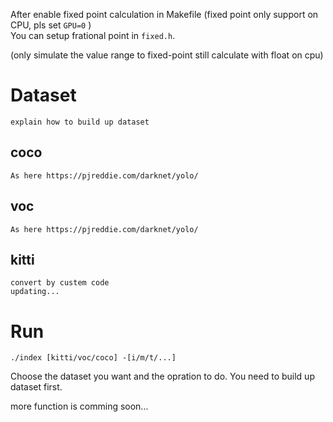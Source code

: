 

After enable fixed point calculation in Makefile (fixed point only support on CPU, pls set `GPU=0` ) <br>
You can setup frational point in `fixed.h`. 

(only simulate the value range to fixed-point still calculate with float on cpu)



# Dataset

    explain how to build up dataset

## coco

    As here https://pjreddie.com/darknet/yolo/

## voc

    As here https://pjreddie.com/darknet/yolo/


## kitti

    convert by custem code
    updating...




# Run 

`./index [kitti/voc/coco] -[i/m/t/...]`

Choose the dataset you want and the opration to do.
You need to build up dataset first.



more function is comming soon...
